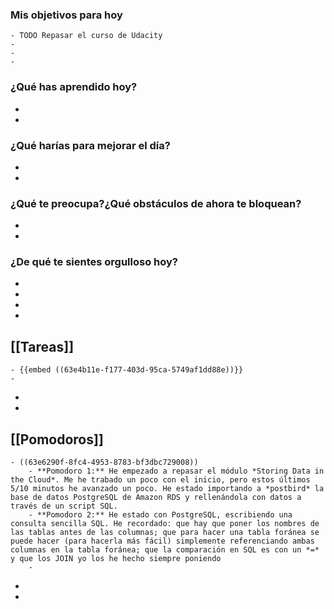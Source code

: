 ### Mis objetivos para hoy
	- TODO Repasar el curso de Udacity
	-
	-
	-
### ¿Qué has aprendido hoy?
-
-
### ¿Qué harías para mejorar el día?
-
-
### ¿Qué te preocupa?¿Qué obstáculos de ahora te bloquean?
-
-
### ¿De qué te sientes orgulloso hoy?
-
-
-
-
## [[Tareas]]
	- {{embed ((63e4b11e-f177-403d-95ca-5749af1dd88e))}}
	-
-
-
## [[Pomodoros]]
	- ((63e6290f-8fc4-4953-8783-bf3dbc729008))
		- **Pomodoro 1:** He empezado a repasar el módulo *Storing Data in the Cloud*. Me he trabado un poco con el inicio, pero estos últimos 5/10 minutos he avanzado un poco. He estado importando a *postbird* la base de datos PostgreSQL de Amazon RDS y rellenándola con datos a través de un script SQL.
		- **Pomodoro 2:** He estado con PostgreSQL, escribiendo una consulta sencilla SQL. He recordado: que hay que poner los nombres de las tablas antes de las columnas; que para hacer una tabla foránea se puede hacer (para hacerla más fácil) simplemente referenciando ambas columnas en la tabla foránea; que la comparación en SQL es con un *=* y que los JOIN yo los he hecho siempre poniendo
		-
-
-